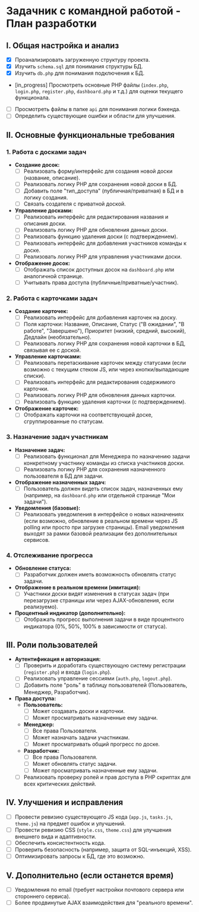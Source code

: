 # Задачник с командной работой - План разработки

## Ⅰ. Общая настройка и анализ
- [x] Проанализировать загруженную структуру проекта.
- [x] Изучить `schema.sql` для понимания структуры БД.
- [x] Изучить `db.php` для понимания подключения к БД.
- [in_progress] Просмотреть основные PHP файлы (`index.php`, `login.php`, `register.php`, `dashboard.php` и т.д.) для оценки текущего функционала.
- [ ] Просмотреть файлы в папке `api` для понимания логики бэкенда.
- [ ] Определить существующие ошибки и области для улучшения.

## Ⅱ. Основные функциональные требования

### 1. Работа с досками задач
- **Создание досок:**
    - [ ] Реализовать форму/интерфейс для создания новой доски (название, описание).
    - [ ] Реализовать логику PHP для сохранения новой доски в БД.
    - [ ] Добавить поле "тип_доступа" (публичная/приватная) в БД и в логику создания.
    - [ ] Связать создателя с приватной доской.
- **Управление досками:**
    - [ ] Реализовать интерфейс для редактирования названия и описания доски.
    - [ ] Реализовать логику PHP для обновления данных доски.
    - [ ] Реализовать функцию удаления доски (с подтверждением).
    - [ ] Реализовать интерфейс для добавления участников команды к доске.
    - [ ] Реализовать логику PHP для управления участниками доски.
- **Отображение досок:**
    - [ ] Отображать список доступных досок на `dashboard.php` или аналогичной странице.
    - [ ] Учитывать права доступа (публичные/приватные/участник).

### 2. Работа с карточками задач
- **Создание карточек:**
    - [ ] Реализовать интерфейс для добавления карточек на доску.
    - [ ] Поля карточки: Название, Описание, Статус ("В ожидании", "В работе", "Завершено"), Приоритет (низкий, средний, высокий), Дедлайн (необязательно).
    - [ ] Реализовать логику PHP для сохранения новой карточки в БД, связывая ее с доской.
- **Управление карточками:**
    - [ ] Реализовать перетаскивание карточек между статусами (если возможно с текущим стеком JS, или через кнопки/выпадающие списки).
    - [ ] Реализовать интерфейс для редактирования содержимого карточки.
    - [ ] Реализовать логику PHP для обновления данных карточки.
    - [ ] Реализовать функцию удаления карточки (с подтверждением).
- **Отображение карточек:**
    - [ ] Отображать карточки на соответствующей доске, сгруппированные по статусам.

### 3. Назначение задач участникам
- **Назначение задач:**
    - [ ] Реализовать функционал для Менеджера по назначению задачи конкретному участнику команды из списка участников доски.
    - [ ] Реализовать логику PHP для сохранения назначенного пользователя в БД для задачи.
- **Отображение назначенных задач:**
    - [ ] Пользователь должен видеть список задач, назначенных ему (например, на `dashboard.php` или отдельной странице "Мои задачи").
- **Уведомления (базовые):**
    - [ ] Реализовать уведомления в интерфейсе о новых назначениях (если возможно, обновление в реальном времени через JS polling или просто при загрузке страницы). Email уведомления выходят за рамки базовой реализации без дополнительных сервисов.

### 4. Отслеживание прогресса
- **Обновление статуса:**
    - [ ] Разработчик должен иметь возможность обновлять статус задачи.
- **Отображение в реальном времени (имитация):**
    - [ ] Участники доски видят изменения в статусах задач (при перезагрузке страницы или через AJAX-обновления, если реализуемо).
- **Процентный индикатор (дополнительно):**
    - [ ] Отображать прогресс выполнения задачи в виде процентного индикатора (0%, 50%, 100% в зависимости от статуса).

## Ⅲ. Роли пользователей
- **Аутентификация и авторизация:**
    - [ ] Проверить и доработать существующую систему регистрации (`register.php`) и входа (`login.php`).
    - [ ] Реализовать управление сессиями (`auth.php`, `logout.php`).
    - [ ] Добавить поле "роль" в таблицу пользователей (Пользователь, Менеджер, Разработчик).
- **Права доступа:**
    - **Пользователь:**
        - [ ] Может создавать доски и карточки.
        - [ ] Может просматривать назначенные ему задачи.
    - **Менеджер:**
        - [ ] Все права Пользователя.
        - [ ] Может назначать задачи участникам.
        - [ ] Может просматривать общий прогресс по доске.
    - **Разработчик:**
        - [ ] Все права Пользователя.
        - [ ] Может обновлять статус задачи.
        - [ ] Может просматривать назначенные ему задачи.
    - [ ] Реализовать проверку ролей и прав доступа в PHP скриптах для всех критических действий.

## IV. Улучшения и исправления
- [ ] Провести ревизию существующего JS кода (`app.js`, `tasks.js`, `theme.js`) на предмет ошибок и улучшений.
- [ ] Провести ревизию CSS (`style.css`, `theme.css`) для улучшения внешнего вида и адаптивности.
- [ ] Обеспечить консистентность кода.
- [ ] Проверить безопасность (например, защита от SQL-инъекций, XSS).
- [ ] Оптимизировать запросы к БД, где это возможно.

## V. Дополнительно (если останется время)
- [ ] Уведомления по email (требует настройки почтового сервера или стороннего сервиса).
- [ ] Более продвинутые AJAX взаимодействия для "реального времени".
